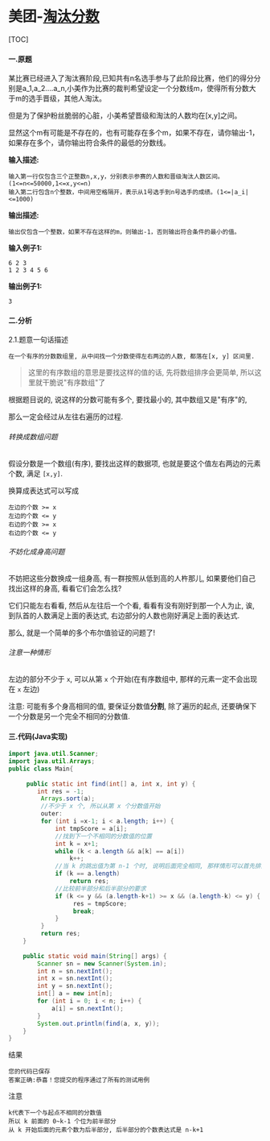 # 美团-[淘汰分数](https://www.nowcoder.com/test/question/9c4a4e879b4f49939dfaebea8948f976?pid=28665343&tid=43826759)

[TOC]

#### 一.原题

某比赛已经进入了淘汰赛阶段,已知共有n名选手参与了此阶段比赛，他们的得分分别是a_1,a_2….a_n,小美作为比赛的裁判希望设定一个分数线m，使得所有分数大于m的选手晋级，其他人淘汰。

但是为了保护粉丝脆弱的心脏，小美希望晋级和淘汰的人数均在[x,y]之间。

显然这个m有可能是不存在的，也有可能存在多个m，如果不存在，请你输出-1，如果存在多个，请你输出符合条件的最低的分数线。



**输入描述:**

```
输入第一行仅包含三个正整数n,x,y，分别表示参赛的人数和晋级淘汰人数区间。(1<=n<=50000,1<=x,y<=n)
输入第二行包含n个整数，中间用空格隔开，表示从1号选手到n号选手的成绩。(1<=|a_i|<=1000)
```



**输出描述:**

```
输出仅包含一个整数，如果不存在这样的m，则输出-1，否则输出符合条件的最小的值。
```



**输入例子1:**

```
6 2 3
1 2 3 4 5 6
```



**输出例子1:**

```
3
```



#### 二.分析

2.1.题意一句话描述

```
在一个有序的分数数组里, 从中间找一个分数使得左右两边的人数, 都落在[x, y] 区间里.
```

> 这里的有序数组的意思是要找这样的值的话, 先将数组排序会更简单, 所以这里就干脆说"有序数组"了

根据题目说的, 说这样的分数可能有多个, 要找最小的, 其中数组又是"有序"的, 

那么一定会经过从左往右遍历的过程.

###### 转换成数组问题

假设分数是一个数组(有序), 要找出这样的数据项, 也就是要这个值左右两边的元素个数, 满足 `[x,y]`.

换算成表达式可以写成

```
左边的个数 >= x
左边的个数 <= y
右边的个数 >= x
右边的个数 <= y
```

###### 不妨化成身高问题

不妨把这些分数换成一组身高, 有一群按照从低到高的人杵那儿, 如果要他们自己找出这样的身高, 看看它们会怎么找?

它们只能左右看看, 然后从左往后一个个看, 看看有没有刚好到那一个人为止, 诶, 到队首的人数满足上面的表达式, 右边部分的人数也刚好满足上面的表达式.

那么, 就是一个简单的多个布尔值验证的问题了!

###### 注意一种情形

左边的部分不少于 `x`, 可以从第 `x` 个开始(在有序数组中, 那样的元素一定不会出现在 `x` 左边)

注意: 可能有多个身高相同的值, 要保证分数值**分割**, 除了遍历的起点, 还要确保下一个分数是另一个完全不相同的分数值.



#### 三.代码(Java实现)

```java
import java.util.Scanner;
import java.util.Arrays;
public class Main{
 
     public static int find(int[] a, int x, int y) {
        int res = -1;
         Arrays.sort(a);
         //不少于 x 个, 所以从第 x 个分数值开始
         outer:
         for (int i =x-1; i < a.length; i++) {
             int tmpScore = a[i];
             //找到下一个不相同的分数值的位置
             int k = x+1;
             while (k < a.length && a[k] == a[i]) 
                 k++;
             //当 k 的跳出值为第 n-1 个时, 说明后面完全相同, 那样情形可以首先排除
             if (k == a.length)
                 return res;
             //比较前半部分和后半部分的要求
             if (k <= y && (a.length-k+1) >= x && (a.length-k) <= y) {
                  res = tmpScore;
                  break;  
             }                  
         }         
         return res;
    }
    
    public static void main(String[] args) {
        Scanner sn = new Scanner(System.in);
        int n = sn.nextInt();
        int x = sn.nextInt();
        int y = sn.nextInt();
        int[] a = new int[n];
        for (int i = 0; i < n; i++) {
            a[i] = sn.nextInt();
        }
        System.out.println(find(a, x, y));
    }
}
```



结果

```
您的代码已保存
答案正确:恭喜！您提交的程序通过了所有的测试用例
```



注意

```
k代表下一个与起点不相同的分数值
所以 k 前面的 0~k-1 个位为前半部分
从 k 开始后面的元素个数为后半部分, 后半部分的个数表达式是 n-k+1
```

